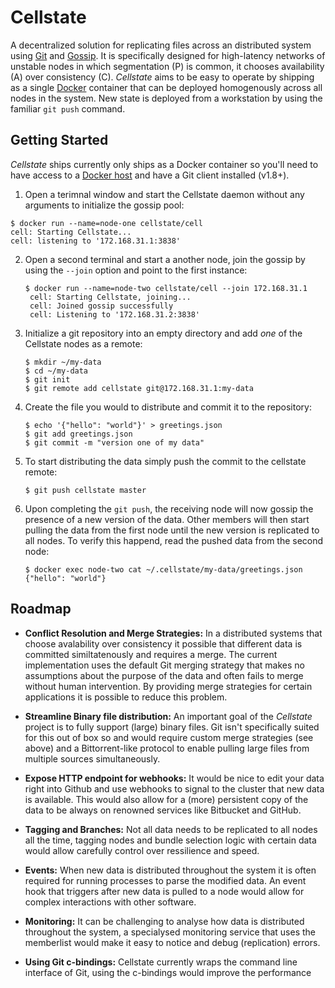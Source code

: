 # Cellstate
A decentralized solution for replicating files across an distributed system using [Git](http://git-scm.com/) and [Gossip](https://en.wikipedia.org/wiki/Gossip_protocol). It is specifically designed for high-latency networks of unstable nodes in which segmentation (P) is common, it chooses availability (A) over consistency (C). *Cellstate* aims to be easy to operate by shipping as a single [Docker](https://docker.com) container that can be deployed homogenously across all nodes in the system. New state is deployed from a workstation by using the familiar `git push` command.


## Getting Started
*Cellstate* ships currently only ships as a Docker container so you'll need to have access to a [Docker host](https://docs.docker.com/installation/) and have a Git client installed (v1.8+).

1. Open a terimnal window and start the Cellstate daemon without any arguments to initialize the gossip pool:
  
  ```
  $ docker run --name=node-one cellstate/cell
  cell: Starting Cellstate...
  cell: listening to '172.168.31.1:3838'
  ```

2. Open a second terminal and start a another node, join the gossip by using the `--join` option and point to the first instance:

   ```
   $ docker run --name=node-two cellstate/cell --join 172.168.31.1
	cell: Starting Cellstate, joining...
	cell: Joined gossip successfully
	cell: Listening to '172.168.31.2:3838'
   ```

3. Initialize a git repository into an empty directory and add _one_ of the Cellstate nodes as a remote:

   ```
   $ mkdir ~/my-data
   $ cd ~/my-data
   $ git init
   $ git remote add cellstate git@172.168.31.1:my-data
   ```

4. Create the file you would to distribute and commit it to the repository:

	```
	$ echo '{"hello": "world"}' > greetings.json
	$ git add greetings.json
	$ git commit -m "version one of my data"
	```
5. To start distributing the data simply push the commit to the cellstate remote:

	```
	$ git push cellstate master
	```

6. Upon completing the `git push`, the receiving node will now gossip the presence of a new version of the data. Other members will then start pulling the data from the first node until the new version is replicated to all nodes. To verify this happend, read the pushed data from the second node:

	```
	$ docker exec node-two cat ~/.cellstate/my-data/greetings.json
	{"hello": "world"}
	```

## Roadmap
- **Conflict Resolution and Merge Strategies:** In a distributed systems that choose avalability over consistency  it possible that different data is committed similtatenously and requires a merge. The current implementation uses the default Git merging strategy that makes no assumptions about the purpose of the data and often fails to merge without human intervention. By providing merge strategies for certain applications it is possible to reduce this problem.

- **Streamline Binary file distribution:** An important goal of
the *Cellstate* project is to fully support (large) binary files. Git isn't specifically suited for this out of box so and would require custom merge strategies (see above) and a Bittorrent-like protocol to enable pulling large files from multiple sources simultaneously.

- **Expose HTTP endpoint for webhooks:** It would be nice to edit your data right into Github and use webhooks to signal to the cluster that new data is available. This would also allow for a (more) persistent copy of the data to be always on renowned services like Bitbucket and GitHub.

- **Tagging and Branches:** Not all data needs to be replicated to all nodes all the time, tagging nodes and bundle selection logic with certain data would allow carefully control over ressilience and speed.

- **Events:** When new data is distributed throughout the system it is often required for running processes to parse the modified data. An event hook that triggers after new data is pulled to a node would allow for complex interactions with other software.

- **Monitoring:** It can be challenging to analyse how data is distributed throughout the system, a specialysed monitoring service that uses the memberlist would make it easy to notice and debug (replication) errors.

- **Using Git c-bindings:** Cellstate currently wraps the command line interface of Git, using the c-bindings would improve the performance


